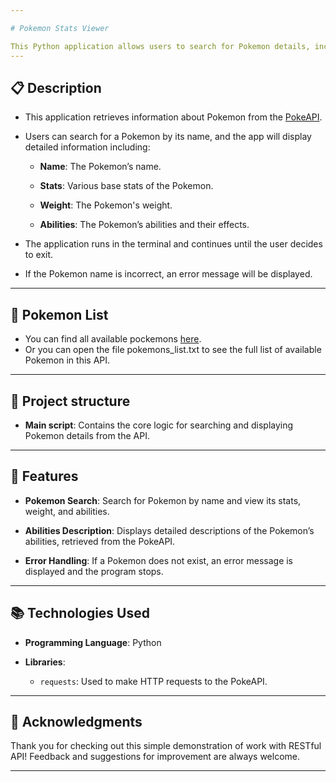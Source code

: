 ```yaml
---

# Pokemon Stats Viewer

This Python application allows users to search for Pokemon details, including stats, weight, and abilities, using the PokeAPI. Users can search for any Pokemon and view its stats, abilities, and their effects.
---
```


## 📋 Description

* This application retrieves information about Pokemon from the [PokeAPI](https://pokeapi.co/).

* Users can search for a Pokemon by its name, and the app will display detailed information including:

  * **Name**: The Pokemon’s name.
  
  * **Stats**: Various base stats of the Pokemon.
  
  * **Weight**: The Pokemon's weight.
  
  * **Abilities**: The Pokemon’s abilities and their effects.

* The application runs in the terminal and continues until the user decides to exit.

* If the Pokemon name is incorrect, an error message will be displayed.

---
## 🐾 Pokemon List
* You can find all available pockemons [here]((https://pokeapi.co/api/v2/pokemon?limit=100000&offset=0)).
* Or you can open the file pokemons_list.txt to see the full list of available Pokemon in this API.
---

## 📑 Project structure

* **Main script**: Contains the core logic for searching and displaying Pokemon details from the API.

---

## 🚀 Features

* **Pokemon Search**: Search for Pokemon by name and view its stats, weight, and abilities.

* **Abilities Description**: Displays detailed descriptions of the Pokemon’s abilities, retrieved from the PokeAPI.

* **Error Handling**: If a Pokemon does not exist, an error message is displayed and the program stops.

---

## 📚 Technologies Used

* **Programming Language**: Python

* **Libraries**:
  * `requests`: Used to make HTTP requests to the PokeAPI.
  
---

## 🙏 Acknowledgments

Thank you for checking out this simple demonstration of work with RESTful API! Feedback and suggestions for improvement are always welcome.

---
